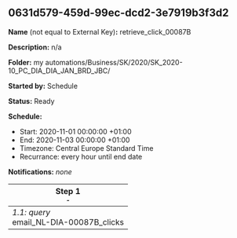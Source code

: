 ## 0631d579-459d-99ec-dcd2-3e7919b3f3d2

**Name** (not equal to External Key)**:** retrieve_click_00087B

**Description:** n/a

**Folder:** my automations/Business/SK/2020/SK_2020-10_PC_DIA_DIA_JAN_BRD_JBC/

**Started by:** Schedule

**Status:** Ready

**Schedule:**

* Start: 2020-11-01 00:00:00 +01:00
* End: 2020-11-03 00:00:00 +01:00
* Timezone: Central Europe Standard Time
* Recurrance: every hour until end date

**Notifications:** _none_


| Step 1<br>_<small>-</small>_ |
| --- |
| _1.1: query_<br>email_NL-DIA-00087B_clicks |
